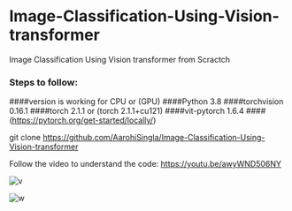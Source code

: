 # Image-Classification-Using-Vision-transformer
Image Classification Using Vision transformer from Scractch

### Steps to follow:

####version is working for CPU or (GPU) 
####Python 3.8
####torchvision 0.16.1
####torch 2.1.1 or (torch 2.1.1+cu121)
####vit-pytorch 1.6.4
####(https://pytorch.org/get-started/locally/)

git clone https://github.com/AarohiSingla/Image-Classification-Using-Vision-transformer

Follow the video to understand the code: https://youtu.be/awyWND506NY

![v](https://github.com/AarohiSingla/Image-Classification-Using-Vision-transformer/assets/60029146/5e25d95a-bba8-4066-9304-d29185122c47)

![w](https://github.com/AarohiSingla/Image-Classification-Using-Vision-transformer/assets/60029146/1a72d231-f7e3-4a78-bb2c-99872c546fe1)
